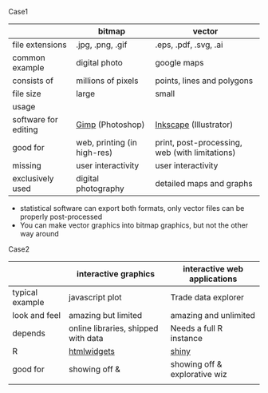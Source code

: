 Case1


|                      |               bitmap              |                       vector                       |
| -------------------- | --------------------------------- | -------------------------------------------------- |
| file extensions      | .jpg, .png, .gif                  | .eps, .pdf, .svg, .ai                              |
| common example       | digital photo                     | google maps                                        |
| consists of          | millions of pixels                | points, lines and polygons                         |
| file size            | large                             | small                                              |
| usage                |                                   |                                                    |
| software for editing | [Gimp](www.gimp.org/) (Photoshop) | [Inkscape](https://inkscape.org/en/) (Illustrator) |
| good for             | web, printing (in high-res)       | print, post-processing, web (with limitations)     |
| missing              | user interactivity                | user interactivity                                 |
| exclusively used     | digital photography               | detailed maps and graphs                           |

- statistical software can export both formats, only vector files can be properly post-processed
- You can make vector graphics into bitmap graphics, but not the other way around


Case2


|                 |            interactive graphics            |    interactive web applications    |
| --------------- | ------------------------------------------ | ---------------------------------- |
| typical example | javascript plot                            | Trade data explorer                |
| look and feel   | amazing but limited                        | amazing and unlimited              |
| depends         | online libraries, shipped with data        | Needs a full R instance            |
| R               | [htmlwidgets](http://www.htmlwidgets.org/) | [shiny](http://shiny.rstudio.com/) |
| good for        | showing off &                              | showing off & explorative wiz      |
|                 |                                            |                                    |
